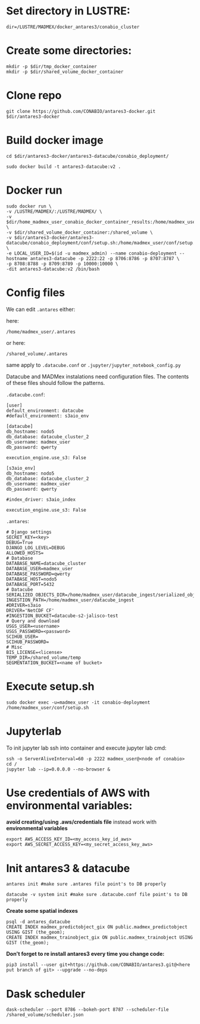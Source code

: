 # Set directory in LUSTRE:

```
dir=/LUSTRE/MADMEX/docker_antares3/conabio_cluster
```

# Create some directories:

```
mkdir -p $dir/tmp_docker_container
mkdir -p $dir/shared_volume_docker_container
```

# Clone repo

```
git clone https://github.com/CONABIO/antares3-docker.git $dir/antares3-docker
```

# Build docker image

```
cd $dir/antares3-docker/antares3-datacube/conabio_deployment/

sudo docker build -t antares3-datacube:v2 .
```

# Docker run

```
sudo docker run \
-v /LUSTRE/MADMEX/:/LUSTRE/MADMEX/ \
-v $dir/home_madmex_user_conabio_docker_container_results:/home/madmex_user/results \
-v $dir/shared_volume_docker_container:/shared_volume \
-v $dir/antares3-docker/antares3-datacube/conabio_deployment/conf/setup.sh:/home/madmex_user/conf/setup.sh \
-e LOCAL_USER_ID=$(id -u madmex_admin) --name conabio-deployment --hostname antares3-datacube -p 2222:22 -p 8706:8786 -p 8707:8787 \
-p 8708:8788 -p 8709:8789 -p 10000:10000 \
-dit antares3-datacube:v2 /bin/bash
```

# Config files

We can edit ```.antares``` either:

here:

```
/home/madmex_user/.antares
```

or here:

```
/shared_volume/.antares
```

same apply to ```.datacube.conf``` or ```.jupyter/jupyter_notebook_config.py```


Datacube and MADMex instalations need configuration files. The contents of these files should follow the patterns.

```.datacube.conf```:

```
[user]
default_environment: datacube
#default_environment: s3aio_env

[datacube]
db_hostname: nodo5
db_database: datacube_cluster_2
db_username: madmex_user
db_password: qwerty

execution_engine.use_s3: False

[s3aio_env]
db_hostname: nodo5
db_database: datacube_cluster_2
db_username: madmex_user
db_password: qwerty

#index_driver: s3aio_index

execution_engine.use_s3: False

```

```.antares```:

```
# Django settings
SECRET_KEY=<key>
DEBUG=True
DJANGO_LOG_LEVEL=DEBUG
ALLOWED_HOSTS=
# Database
DATABASE_NAME=datacube_cluster
DATABASE_USER=madmex_user
DATABASE_PASSWORD=qwerty
DATABASE_HOST=nodo5
DATABASE_PORT=5432
# Datacube
SERIALIZED_OBJECTS_DIR=/home/madmex_user/datacube_ingest/serialized_objects/
INGESTION_PATH=/home/madmex_user/datacube_ingest
#DRIVER=s3aio
DRIVER='NetCDF CF'
#INGESTION_BUCKET=datacube-s2-jalisco-test
# Query and download
USGS_USER=<username>
USGS_PASSWORD=<password>
SCIHUB_USER=
SCIHUB_PASSWORD=
# Misc
BIS_LICENSE=<license>
TEMP_DIR=/shared_volume/temp
SEGMENTATION_BUCKET=<name of bucket>
```

# Execute setup.sh

`sudo docker exec -u=madmex_user -it conabio-deployment /home/madmex_user/conf/setup.sh`


# Jupyterlab

To init jupyter lab ssh into container and execute jupyter lab cmd:

```
ssh -o ServerAliveInterval=60 -p 2222 madmex_user@<node of conabio>
cd /
jupyter lab --ip=0.0.0.0 --no-browser &
```

# Use credentials of AWS with environmental variables: 

**avoid creating/using .aws/credentials file** instead work with **environmental variables**

```
export AWS_ACCESS_KEY_ID=<my_access_key_id_aws>
export AWS_SECRET_ACCESS_KEY=<my_secret_access_key_aws>
```

# Init antares3 & datacube


```
antares init #make sure .antares file point's to DB properly

datacube -v system init #make sure .datacube.conf file point's to DB properly
```

**Create some spatial indexes**

```
psql -d antares_datacube
CREATE INDEX madmex_predictobject_gix ON public.madmex_predictobject USING GIST (the_geom);
CREATE INDEX madmex_trainobject_gix ON public.madmex_trainobject USING GIST (the_geom);
```

**Don't forget to re install antares3 every time you change code:**

```
pip3 install --user git+https://github.com/CONABIO/antares3.git@<here put branch of git> --upgrade --no-deps
```

# Dask scheduler

```
dask-scheduler --port 8786 --bokeh-port 8787 --scheduler-file /shared_volume/scheduler.json
```


